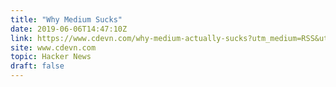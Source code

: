 ```yaml
---
title: "Why Medium Sucks"
date: 2019-06-06T14:47:10Z
link: https://www.cdevn.com/why-medium-actually-sucks?utm_medium=RSS&utm_source=hune
site: www.cdevn.com
topic: Hacker News
draft: false
---
```

